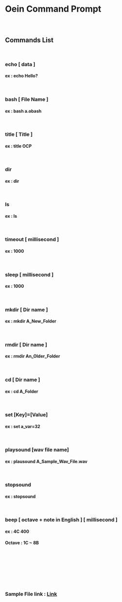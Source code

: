 # Oein Command Prompt
### &nbsp;
## Commands List
&nbsp;
### echo [ data ]
#### ex : echo Hello?
&nbsp;
### bash [ File Name ]
#### ex : bash a.obash
&nbsp;
### title [ Title ]
#### ex : title OCP
&nbsp;
### dir
#### ex : dir
&nbsp;
### ls
#### ex : ls
&nbsp;
### timeout [ millisecond ]
#### ex : 1000
&nbsp;
### sleep [ millisecond ]
#### ex : 1000
&nbsp;
### mkdir [ Dir name ]
#### ex : mkdir A_New_Folder
&nbsp;
### rmdir [ Dir name ]
#### ex : rmdir An_Older_Folder
&nbsp;
### cd [ Dir name ]
#### ex : cd A_Folder
&nbsp;
### set [Key]=[Value]
#### ex : set a_var=32
&nbsp;
### playsound [wav file name]
#### ex : plausound A_Sample_Wav_File.wav
&nbsp;
### stopsound
#### ex : stopsound
&nbsp;
### beep [ octave + note in English ] [ millisecond ]
#### ex : 4C 400
#### Octave : 1C ~ 8B
# &nbsp;
## &nbsp;
### Sample File link : <a href="https://github.com/Oein/Oein_Command_Prompt/tree/master/Samples">Link</a>